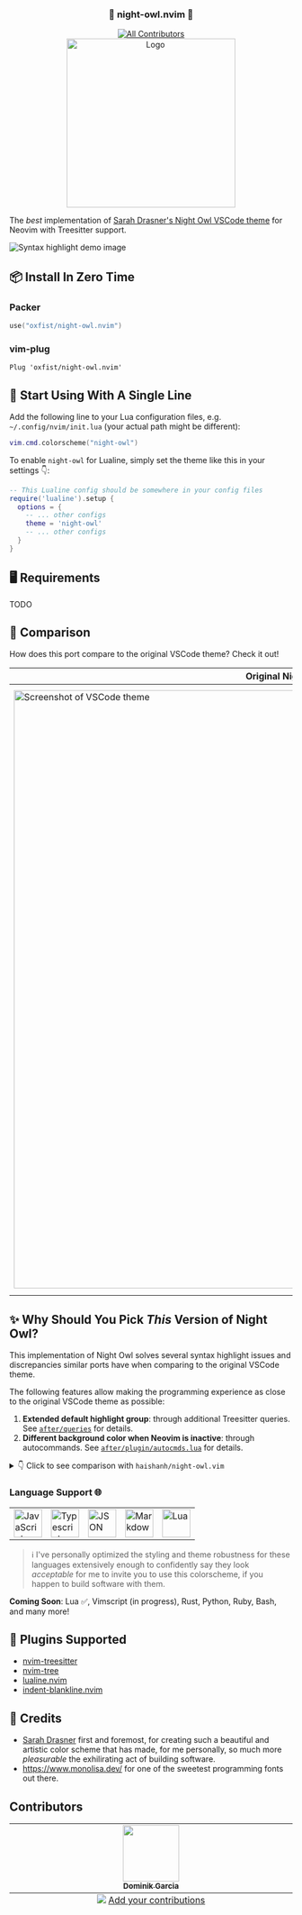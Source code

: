 <div align="center">
    <h3>🦉 night-owl.nvim 🌌</h3>
    <a href="#contributors">
        <img src="https://img.shields.io/github/all-contributors/oxfist/night-owl.nvim?color=ee8449&style=flat-square" alt="All Contributors"></img>
    </a>
</div>

<div align="center">
    <img src="img/dark_logo.png" height="300" alt="Logo" />
</div>

The _best_ implementation of
[Sarah Drasner's Night Owl VSCode theme](https://github.com/sdras/night-owl-vscode-theme)
for Neovim with Treesitter support.

![Syntax highlight demo image](./img/calculator.png)

## 📦 Install In Zero Time

### Packer

```lua
use("oxfist/night-owl.nvim")
```

### vim-plug

```vim
Plug 'oxfist/night-owl.nvim'
```

## 🚀 Start Using With A Single Line

Add the following line to your Lua configuration files, e.g.
`~/.config/nvim/init.lua` (your actual path might be different):

```lua
vim.cmd.colorscheme("night-owl")
```

To enable `night-owl` for Lualine, simply set the theme like this in your
settings 👇:

```lua
-- This Lualine config should be somewhere in your config files
require('lualine').setup {
  options = {
    -- ... other configs
    theme = 'night-owl'
    -- ... other configs
  }
}
```

## 🖥️ Requirements

TODO

## 🔎 Comparison

How does this port compare to the original VSCode theme? Check it out!

| Original Night Owl for VSCode                                                | This Theme 🤩                                                              |
| ---------------------------------------------------------------------------- | -------------------------------------------------------------------------- |
| <img src="./img/vscode.png" alt="Screenshot of VSCode theme" width="1062" /> | <img src="./img/neovim.png" alt="Screenshot of this theme" width="1078" /> |

## ✨ Why Should You Pick _This_ Version of Night Owl?

This implementation of Night Owl solves several syntax highlight issues and
discrepancies similar ports have when comparing to the original VSCode theme.

The following features allow making the programming experience as close to the
original VSCode theme as possible:

1. **Extended default highlight group**: through additional Treesitter queries.
   See [`after/queries`](./after/queries) for details.
2. **Different background color when Neovim is inactive**: through autocommands.
   See [`after/plugin/autocmds.lua`](./after/plugin/autocmds.lua) for details.

<details>
<summary>👇 Click to see comparison with <code>haishanh/night-owl.vim</code></summary>

With Treesitter installed you can see the overall look and feel is significantly
different:

- Different colors for several keywords like `let`, `const`, `async`,
  `function`, etc. Same happens for class names `EditFishForm` and `Sale`.
- Italics _not_ applied anywhere except for comments.
- Italics _incorrectly_ applied to JSDoc keywords `@param` and `@returns`.
  <br />

| [haishanh/night-owl.vim](https://github.com/haishanh/night-owl.vim)             | This Theme                                                                 |
| ------------------------------------------------------------------------------- | -------------------------------------------------------------------------- |
| <img src="./img/haishanh.png" alt="Screenshot of haishanh theme" width="900" /> | <img src="./img/neovim.png" alt="Screenshot of this theme" width="1014" /> |

</details>

### Language Support 🌐

<table>
  <tr>
    <td><img src="https://upload.wikimedia.org/wikipedia/commons/6/6a/JavaScript-logo.png" title="JavaScript" alt="JavaScript" width="50" /></td>
    <td><img src="https://upload.wikimedia.org/wikipedia/commons/4/4c/Typescript_logo_2020.svg" title="TypeScript" alt="Typescript" width="50" /></td>
    <td><img src="https://upload.wikimedia.org/wikipedia/commons/c/c9/JSON_vector_logo.svg" title="JSON" alt="JSON" width="50" /></td>
    <td><img src="https://upload.wikimedia.org/wikipedia/commons/4/48/Markdown-mark.svg" title="Markdown" alt="Markdown" width="50" /></td>
    <td><img src="https://upload.wikimedia.org/wikipedia/commons/c/cf/Lua-Logo.svg" title="Lua" alt="Lua" width="50" /></td>
  </tr>
  <!-- <tr> -->
  <!--   <td><img src="https://upload.wikimedia.org/wikipedia/commons/9/9f/Vimlogo.svg" alt="Vimscript" width="50" style="filter: grayscale(100%) blur(2px)"/></td> -->
  <!--   <td><img src="https://upload.wikimedia.org/wikipedia/commons/d/d5/Rust_programming_language_black_logo.svg" alt="Rust" width="50" style="filter: grayscale(100%) blur(2px)"/></td> -->
  <!--   <td><img src="https://upload.wikimedia.org/wikipedia/commons/c/c3/Python-logo-notext.svg" alt="Python" width="50" style="filter: grayscale(100%) blur(2px)"/></td> -->
  <!--   <td><img src="https://upload.wikimedia.org/wikipedia/commons/7/73/Ruby_logo.svg" alt="Ruby" width="50" style="filter: grayscale(100%) blur(2px)"/></td> -->
  <!--   <td></td> -->
  <!-- </tr> -->
</table>

> ℹ️ I've personally optimized the styling and theme robustness for these
> languages extensively enough to confidently say they look _acceptable_ for me
> to invite you to use this colorscheme, if you happen to build software with
> them.

**Coming Soon**: Lua ✅, Vimscript (in progress), Rust, Python, Ruby, Bash, and
many more!

## 🧩 Plugins Supported

- [nvim-treesitter](https://github.com/nvim-treesitter/nvim-treesitter)
- [nvim-tree](https://github.com/nvim-tree/nvim-tree.lua)
- [lualine.nvim](https://github.com/nvim-lualine/lualine.nvim)
- [indent-blankline.nvim](https://github.com/lukas-reineke/indent-blankline.nvim)

## 🎇 Credits

- [Sarah Drasner](https://github.com/sdras) first and foremost, for creating
  such a beautiful and artistic color scheme that has made, for me personally,
  so much more _pleasurable_ the exhilirating act of building software.
- <https://www.monolisa.dev/> for one of the sweetest programming fonts out
  there.

## Contributors

<!-- ALL-CONTRIBUTORS-LIST:START - Do not remove or modify this section -->
<!-- prettier-ignore-start -->
<!-- markdownlint-disable -->
<table>
  <tbody>
    <tr>
      <td align="center" valign="top" width="14.28%"><a href="https://github.com/dmnkgrc"><img src="https://avatars.githubusercontent.com/u/4812676?v=4" width="100px;" alt=""/><br /><sub><b>Dominik Garcia</b></sub></a></td>
    </tr>
  </tbody>
  <tfoot>
    <tr>
      <td align="center" size="13px" colspan="7">
        <img src="https://raw.githubusercontent.com/all-contributors/all-contributors-cli/1b8533af435da9854653492b1327a23a4dbd0a10/assets/logo-small.svg">
          <a href="https://all-contributors.js.org/docs/en/bot/usage">Add your contributions</a>
        </img>
      </td>
    </tr>
  </tfoot>
</table>

<!-- markdownlint-restore -->
<!-- prettier-ignore-end -->

<!-- ALL-CONTRIBUTORS-LIST:END -->
